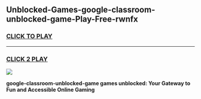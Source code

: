 
## Unblocked-Games-google-classroom-unblocked-game-Play-Free-rwnfx
<h3>
<a href="https://premium76.site?title=google-classroom-unblocked-game&ref=18A1">CLICK TO PLAY</a></h3>
<hr>

<h3>
<a href="https://premium76.site?title=google-classroom-unblocked-game&ref=18A1">CLICK 2 PLAY</a>
  
</h3>

<a href="https://premium76.site?title=google-classroom-unblocked-game&ref=18A1"><img src="https://clearcache.store/games.png"></a>


**google-classroom-unblocked-game games unblocked: Your Gateway to Fun and Accessible Online Gaming**
